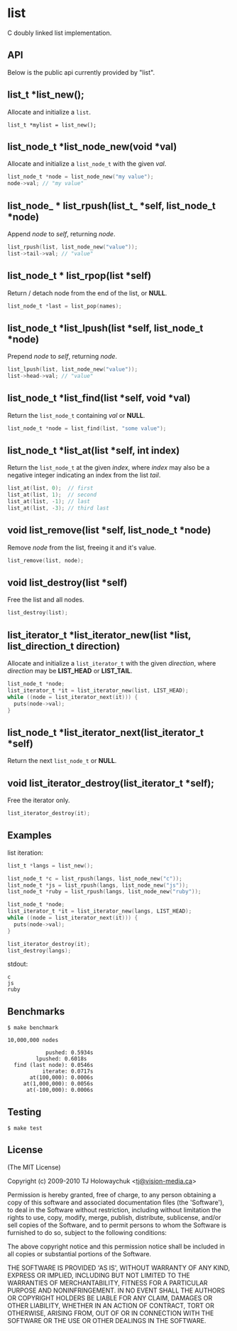 
# list

 C doubly linked list implementation.

## API

 Below is the public api currently provided by "list".

## list_t *list_new();

 Allocate and initialize a `list`.
 
    list_t *mylist = list_new();

## list_node_t \*list_node_new(void *val)

 Allocate and initialize a `list_node_t` with the given _val_.

```c
list_node_t *node = list_node_new("my value");
node->val; // "my value"
```

## list_node_ \* list_rpush(list_t_ \*self, list_node_t *node)

 Append _node_ to _self_, returning _node_.
 
```c
list_rpush(list, list_node_new("value"));
list->tail->val; // "value"
```

## list_node_t \* list_rpop(list \*self)

  Return / detach node from the end of the list, or __NULL__.

```c
list_node_t *last = list_pop(names);
```

##  list_node_t \*list_lpush(list \*self, list_node_t *node)

 Prepend _node_ to _self_, returning _node_.

```c
list_lpush(list, list_node_new("value"));
list->head->val; // "value"
```

## list_node_t \*list_find(list \*self, void *val)

 Return the `list_node_t` containing _val_ or __NULL__.

```c
list_node_t *node = list_find(list, "some value");
```

## list_node_t \*list_at(list *self, int index)

 Return the `list_node_t` at the given _index_, where _index_
 may also be a negative integer indicating an index from the
 list _tail_.

```c
list_at(list, 0);  // first
list_at(list, 1);  // second
list_at(list, -1); // last
list_at(list, -3); // third last
```

## void list_remove(list \*self, list_node_t *node)

  Remove _node_ from the list, freeing it and it's value.

```c
list_remove(list, node);
```

## void list_destroy(list *self)

  Free the list and all nodes.

```c
list_destroy(list);
```

## list_iterator_t \*list_iterator_new(list *list, list_direction_t direction)

  Allocate and initialize a `list_iterator_t` with the given _direction_,
  where _direction_ may be __LIST_HEAD__ or __LIST_TAIL__.

```c
list_node_t *node;
list_iterator_t *it = list_iterator_new(list, LIST_HEAD);
while ((node = list_iterator_next(it))) {
  puts(node->val);
}
```  

## list_node_t \*list_iterator_next(list_iterator_t *self)

  Return the next `list_node_t` or __NULL__.

## void list_iterator_destroy(list_iterator_t *self);

  Free the iterator only.

```c
list_iterator_destroy(it);
```

## Examples

list iteration:

```c
list_t *langs = list_new();

list_node_t *c = list_rpush(langs, list_node_new("c"));
list_node_t *js = list_rpush(langs, list_node_new("js"));
list_node_t *ruby = list_rpush(langs, list_node_new("ruby"));

list_node_t *node;
list_iterator_t *it = list_iterator_new(langs, LIST_HEAD);
while ((node = list_iterator_next(it))) {
  puts(node->val);
}

list_iterator_destroy(it);
list_destroy(langs);
```

stdout:

    c
    js
    ruby

## Benchmarks

    $ make benchmark

    10,000,000 nodes

                pushed: 0.5934s
             lpushed: 0.6018s
      find (last node): 0.0546s
               iterate: 0.0717s
           at(100,000): 0.0006s
         at(1,000,000): 0.0056s
          at(-100,000): 0.0006s



## Testing

    $ make test

## License 

(The MIT License)

Copyright (c) 2009-2010 TJ Holowaychuk &lt;tj@vision-media.ca&gt;

Permission is hereby granted, free of charge, to any person obtaining
a copy of this software and associated documentation files (the
'Software'), to deal in the Software without restriction, including
without limitation the rights to use, copy, modify, merge, publish,
distribute, sublicense, and/or sell copies of the Software, and to
permit persons to whom the Software is furnished to do so, subject to
the following conditions:

The above copyright notice and this permission notice shall be
included in all copies or substantial portions of the Software.

THE SOFTWARE IS PROVIDED 'AS IS', WITHOUT WARRANTY OF ANY KIND,
EXPRESS OR IMPLIED, INCLUDING BUT NOT LIMITED TO THE WARRANTIES OF
MERCHANTABILITY, FITNESS FOR A PARTICULAR PURPOSE AND NONINFRINGEMENT.
IN NO EVENT SHALL THE AUTHORS OR COPYRIGHT HOLDERS BE LIABLE FOR ANY
CLAIM, DAMAGES OR OTHER LIABILITY, WHETHER IN AN ACTION OF CONTRACT,
TORT OR OTHERWISE, ARISING FROM, OUT OF OR IN CONNECTION WITH THE
SOFTWARE OR THE USE OR OTHER DEALINGS IN THE SOFTWARE.
